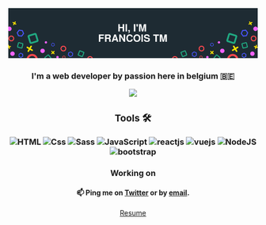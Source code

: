 <div style="text-align: center;">
  <img src="https://github.com/francoistm/francoistm/blob/main/banner.svg">
<h3>
  I'm a web developer by passion here in belgium 🇧🇪
</h3>
<div style="text-align: center;">
  <img src="https://github.com/francoistm/francoistm/blob/main/octocat.gif">
<h3>

<div>
 <h3>Tools 🛠</h3>
 <img alt="HTML" src="https://img.shields.io/badge/HTML-E34F26?logo=html5&logoColor=white&style=for-the-badge" />
 <img alt="Css" src="https://img.shields.io/badge/CSS-1572B6?logo=css3&logoColor=white&style=for-the-badge" />
 <img alt="Sass" src="https://img.shields.io/badge/Sass-CC6699?logo=sass&logoColor=white&style=for-the-badge" />
 <img alt="JavaScript" src="https://img.shields.io/badge/JavaScript-F7DF1E?logo=javascript&logoColor=white&style=for-the-badge"/>
 <img alt="reactjs" src="https://img.shields.io/badge/react%20-%2320232a.svg?&style=for-the-badge&logo=react&logoColor=%2361DAFB"/>
 <img alt="vuejs"src="https://img.shields.io/badge/vuejs%20-%2335495e.svg?&style=for-the-badge&logo=vue.js&logoColor=%234FC08D"/>
 <img alt="NodeJS" src="https://img.shields.io/badge/node.js%20-%2343853D.svg?&style=for-the-badge&logo=node.js&logoColor=white"/>
 <img alt="bootstrap" src="https://img.shields.io/badge/bootstrap%20-%23563D7C.svg?&style=for-the-badge&logo=bootstrap&logoColor=white"/>
</div>

<h3>
  Working on 
</h3>
<h4>
  📫 Ping me on <a href="https://twitter.com/francoistm_">Twitter</a> or by <a href="mailto:contact@francoistm.com">email</a>.
</h4>
<a href="banner.svg" download>Resume</a>
</div>
